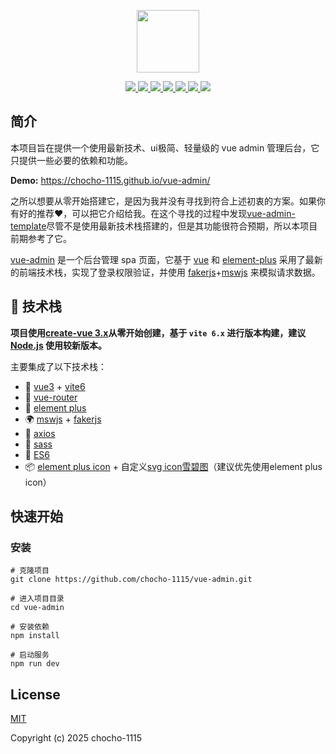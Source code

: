 <p align="center">
    <a href="https://github.com/chocho-1115/vue-admin" target="_blank">
        <img src="https://cn.vuejs.org/images/logo.png" width="100">
    </a>
</p>
<p align="center">
    <a href="https://github.com/vitejs/vite">
        <img src="https://img.shields.io/badge/vite-6.2.4-brightgreen.svg">
    </a>
    <a href="https://github.com/vuejs/core">
        <img src="https://img.shields.io/badge/vue-3.5.13-brightgreen.svg">
    </a>
    <a href="https://github.com/element-plus/element-plus">
        <img src="https://img.shields.io/badge/elemnet--plus-2.9.9-brightgreen.svg">
    </a>
    <a href="https://github.com/axios/axios">
        <img src="https://img.shields.io/badge/axios-1.8.4-brightgreen.svg">
    </a>
    <a href="https://github.com/mswjs/msw">
        <img src="https://img.shields.io/badge/msw-2.7.5-brightgreen.svg">
    </a>
    <a href="https://github.com/faker-js/faker">
        <img src="https://img.shields.io/badge/faker-9.7.0-brightgreen.svg">
    </a>
    <a href="https://github.com/chocho-1115/vue-admin">
        <img src="https://img.shields.io/badge/license-MIT-brightgreen.svg">
    </a>
</p>


## 简介

本项目旨在提供一个使用最新技术、ui极简、轻量级的 vue admin 管理后台，它只提供一些必要的依赖和功能。

**Demo:** <https://chocho-1115.github.io/vue-admin/>

之所以想要从零开始搭建它，是因为我并没有寻找到符合上述初衷的方案。如果你有好的推荐❤️，可以把它介绍给我。在这个寻找的过程中发现[vue-admin-template](https://github.com/PanJiaChen/vue-admin-template)尽管不是使用最新技术栈搭建的，但是其功能很符合预期，所以本项目前期参考了它。

[vue-admin](https://github.com/chocho-1115/vue-admin) 是一个后台管理 spa 页面，它基于 [vue](https://vuejs.org/) 和 [element-plus](https://element-plus.org/zh-CN/) 采用了最新的前端技术栈，实现了登录权限验证，并使用 [fakerjs](https://fakerjs.dev/)+[mswjs](https://mswjs.io/) 来模拟请求数据。


## 🎉 技术栈

**项目使用[create-vue 3.x](https://github.com/vuejs/create-vue)从零开始创建，基于 `vite 6.x` 进行版本构建，建议 [Node.js](https://nodejs.org/) 使用较新版本。**

主要集成了以下技术栈：

- 💪 [vue3](https://vuejs.org/) + [vite6](https://vite.dev/)
- 💅 [vue-router](https://router.vuejs.org/)
- 💅 [element plus](https://element-plus.org/zh-CN/)
- 🌍 [mswjs](https://mswjs.io/) + [fakerjs](https://fakerjs.dev/)
- 👏 [axios](http://www.axios-js.com/)
- 🥳 [sass](https://sass-lang.com/)
- 🚀 [ES6](http://es6.ruanyifeng.com/)
- 📦️ [element plus icon](https://icon-sets.iconify.design/ep/) + 自定义[svg icon雪碧图](https://spiriitlabs.github.io/vite-plugin-svg-spritemap/)（建议优先使用element plus icon）


## 快速开始

### 安装

```
# 克隆项目
git clone https://github.com/chocho-1115/vue-admin.git

# 进入项目目录
cd vue-admin

# 安装依赖
npm install

# 启动服务
npm run dev
```

## License

[MIT](https://github.com/chocho-1115/vue-admin/blob/main/LICENSE)

Copyright (c) 2025 chocho-1115